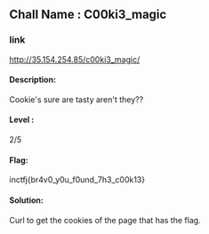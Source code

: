 ## Chall Name : C00ki3_magic

### link
http://35.154.254.85/c00ki3_magic/

#### Description:
Cookie's sure are tasty aren't they??

#### Level : 
2/5

#### Flag:
inctfj{br4v0_y0u_f0und_7h3_c00k13}

#### Solution:
Curl to get the cookies of the page that has the flag.
